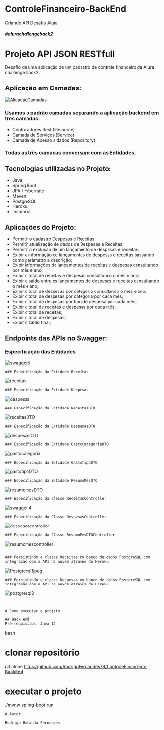 # ControleFinanceiro-BackEnd
Criando API Desafio Alura
##### #alurachallengeback2

# Projeto API JSON RESTfull 

 Desafio de uma aplicação de um cadastro de controle financeiro da Alura challenge back2
 ## Aplicação  em Camadas:

![AlicacaoCamadas](https://user-images.githubusercontent.com/83513696/139479915-43c64049-3370-4e32-8b83-914fa8ee9111.png)
### Usamos o padrão camadas separando a aplicação backend em três camadas: 
- Controladores Rest (Resource)
- Camada de Serviços (Service)
- Camada de Acesso a dados (Repository)
### Todas as três camadas conversam com as Entidades.

## Tecnologias utilizadas no Projeto:
- Java
- Spring Boot
- JPA / Hibernate
- Maven
- PostgreSQL
- Heroku
- Insomnia 


## Aplicações  do Projeto:
- Permitir o cadastro Despesas e Receitas;
- Permitir atualização de dados de Despesas e Receitas;
- Permitir a exclusão de um lançamento de despesas e receitas;
- Exibir a informação de lançamentos de despesas e receitas passando como parâmetro a descrição;
- Exibir informações de lançamentos de receitas e despesas consultando por mês e ano;
- Exibir o total de receitas e despesas consultando o mês e ano;
- Exibir o saldo entre os lançamentos de despesas e receitas consultando o mês e ano;
- Exibir o total de despesas por categoria consultando o mês e ano;
- Exibir o total de despesas por categoria por cada mês;
- Exibir o total de despesas por tipo de despesa por cada mês;
- Exibir o total de receitas e despesas por cada mês;
- Exibir o total de receitas;
- Exibir o total de despesas;
- Exibir o saldo final;

## Endpoints das APIs no Swagger:
### Especificação das Entidades

![swagger5](https://user-images.githubusercontent.com/83513696/165858544-9349012f-f93c-4a21-963e-3fc7d89ae218.jpeg)
```
### Especificação da Entidade Receitas

```
![receitas](https://user-images.githubusercontent.com/83513696/165863404-d4aa781d-44c6-420c-9bea-928ef4b679ce.jpeg)
```
### Especificação da Entidade Despesas

```
![despesas](https://user-images.githubusercontent.com/83513696/165863427-a8ed3d4a-0a4f-484a-b065-81fb1496f66c.jpeg)

```
### Especificação da Entidade ReceitasDTO

```
![receitasDTO](https://user-images.githubusercontent.com/83513696/165863257-77233500-5547-4ee8-ac7d-2f87ad96bc71.jpeg)

```
### Especificação da Entidade DespesasDTO

```
![despesasDTO](https://user-images.githubusercontent.com/83513696/165863269-2653161a-2ca8-4aae-a72c-0152e4ab14fd.jpeg)

```
### Especificação da Entidade GastoCategoriaDTO

```
![gastocategoria](https://user-images.githubusercontent.com/83513696/165863282-a367140c-a6d9-454d-a5f9-58bffa74340d.jpeg)

```
### Especificação da Entidade GastoTipoDTO

```
![gastotipoDTO](https://user-images.githubusercontent.com/83513696/165863290-7946e83e-d9b6-4ca8-bd5f-4c732b3e9247.jpeg)

```
### Especificação da Entidade ResumoMêsDTO

```
![resumomesDTO](https://user-images.githubusercontent.com/83513696/165863294-f8974322-d840-4719-840b-947363b4c99b.jpeg)

```
### Especificação da Classe ReceitasController

```
![swagger 4](https://user-images.githubusercontent.com/83513696/165858537-5c75c2ee-cc59-42fa-84b0-6712ac07a60d.jpeg)

```
### Especificação da Classe DespesasController

```
![despesascontroller](https://user-images.githubusercontent.com/83513696/165865987-e14e70d5-ad04-4505-b490-1f5ce98aa3be.jpeg)
```
### Especificação da Classe ResumoMesDTOController

```
![resumomescontroller](https://user-images.githubusercontent.com/83513696/165866014-cd5a400e-9538-4921-98db-1b93f220d0c8.jpeg)
```

### Persistindo a classe Receitas no banco de dados PostgreSQL com integração com a API na nuvem através do Heroku

```
![Postgresql1jpeg](https://user-images.githubusercontent.com/83513696/165858552-1aed9b1a-7005-4420-ae4e-341211ca17e7.jpeg)
```
### Persistindo a classe Despesas no banco de dados PostgreSQL com integração com a API na nuvem através do Heroku

```
![postgresql2](https://user-images.githubusercontent.com/83513696/165858562-c9af2917-637a-4b12-a792-e9fe717532dc.jpeg)
```


# Como executar o projeto

## Back end
Pré-requisitos: Java 11

```
bash
# clonar repositório
git clone https://github.com/RodrigoFernandes79/ControleFinanceiro-BackEnd

# executar o projeto
./mvnw spring-boot:run
```
# Autor

Rodrigo Holanda Fernandes

